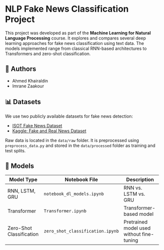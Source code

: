 # NLP Fake News Classification Project

This project was developed as part of the **Machine Learning for Natural Language Processing** course. It explores and compares several deep learning approaches for fake news classification using text data. The models implemented range from classical RNN-based architectures to Transformers and zero-shot classification.

## 👥 Authors

- Ahmed Khairaldin  
- Imrane Zaakour

## 📊 Datasets

We use two publicly available datasets for fake news detection:

- [ISOT Fake News Dataset](https://www.kaggle.com/datasets/emineyetm/fake-news-detection-datasets)
- [Kaggle: Fake and Real News Dataset](https://www.kaggle.com/datasets/jillanisofttech/fake-or-real-news)

Raw data is located in the `data/raw` folder. It is preprocessed using `preprocess_data.py` and stored in the `data/processed` folder as training and test splits.

## 🧠 Models

| Model Type                | Notebook File                         | Description                                  |
|---------------------------|----------------------------------------|---------------------------------------------|
| RNN, LSTM, GRU            | `notebook_dl_models.ipynb`             | RNN vs. LSTM vs. GRU                        |
| Transformer               | `Transformer.ipynb`                    | Transformer-based model                     |
| Zero-Shot Classification  | `zero_shot_classification.ipynb`       | Pretrained model used without fine-tuning   |



